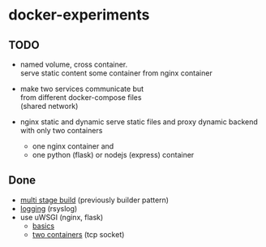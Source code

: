 # docker-experiments

## TODO

* named volume, cross container.  
  serve static content some container from nginx container

* make two services communicate but  
  from different docker-compose files  
  (shared network)

* nginx static and dynamic
    serve static files and proxy dynamic backend with only two containers
    - one nginx container and
    - one python (flask) or nodejs (express) container

## Done

* [multi stage build](./multi-stage-build/) (previously builder pattern)
* [logging](./logging) (rsyslog)
* use uWSGI (nginx, flask)
    * [basics](./wsgi-0)
    * [two containers](./wsgi) (tcp socket)
